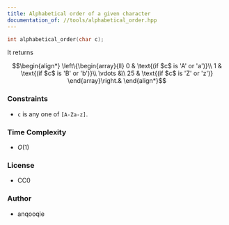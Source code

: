 ```yaml
---
title: Alphabetical order of a given character
documentation_of: //tools/alphabetical_order.hpp
---
```


```cpp
int alphabetical_order(char c);
```

It returns 

$$\begin{align*}
\left\{\begin{array}{ll}
0 & \text{(if $c$ is 'A' or 'a')}\\
1 & \text{(if $c$ is 'B' or 'b')}\\
\vdots &\\
25 & \text{(if $c$ is 'Z' or 'z')}
\end{array}\right.&
\end{align*}$$

### Constraints
- `c` is any one of `[A-Za-z]`.

### Time Complexity
- $O(1)$

### License
- CC0

### Author
- anqooqie
